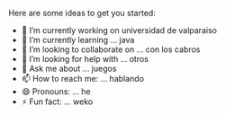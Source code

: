 Here are some ideas to get you started:

- 🔭 I’m currently working on universidad de valparaiso
- 🌱 I’m currently learning ... java
- 👯 I’m looking to collaborate on ... con los cabros
- 🤔 I’m looking for help with ... otros
- 💬 Ask me about ... juegos
- 📫 How to reach me: ... hablando
- 😄 Pronouns: ... he
- ⚡ Fun fact: ... weko
